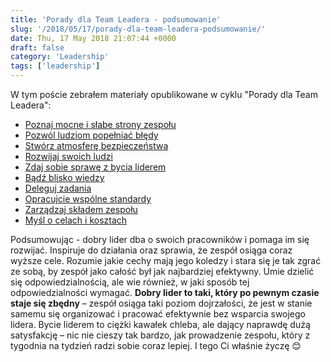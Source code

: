 ```yaml
---
title: 'Porady dla Team Leadera - podsumowanie'
slug: '/2018/05/17/porady-dla-team-leadera-podsumowanie/'
date: Thu, 17 May 2018 21:07:44 +0000
draft: false
category: 'Leadership'
tags: ['leadership']
---
```


W tym poście zebrałem materiały opublikowane w cyklu "Porady dla Team Leadera":

*   [Poznaj mocne i słabe strony zespołu](https://radblog.pl/2018/05/16/porady-dla-team-leadera-1-cechy-zespolu-bledy#cechy-zespolu)
*   [Pozwól ludziom popełniać błędy](https://radblog.pl/2018/05/16/porady-dla-team-leadera-1-cechy-zespolu-bledy#bledy)
*   [Stwórz atmosferę bezpieczeństwa](https://radblog.pl/2018/05/21/porady-dla-team-leadera-2-bezpieczenstwo-rozwoj#bezpieczenstwo)
*   [Rozwijaj swoich ludzi](https://radblog.pl/2018/05/21/porady-dla-team-leadera-2-bezpieczenstwo-rozwoj#rozwoj)
*   [Zdaj sobie sprawę z bycia liderem](https://radblog.pl/2018/05/27/porady-dla-team-leadera-3-bycie-liderem-i-bliskosc-wiedzy#bycie-liderem)
*   [Bądź blisko wiedzy](https://radblog.pl/2018/05/27/porady-dla-team-leadera-3-bycie-liderem-i-bliskosc-wiedzy#bliskosc-wiedzy)
*   [Deleguj zadania](https://radblog.pl/2018/06/11/porady-dla-team-leadera-4-delegacja-i-standardy/#delegacja)
*   [Opracujcie wspólne standardy](https://radblog.pl/2018/06/11/porady-dla-team-leadera-4-delegacja-i-standardy/#standardy)
*   [Zarządzaj składem zespołu](https://radblog.pl/2018/06/26/porady-dla-team-leadera-5-sklad-zespolu-cele-i-koszty#sklad-zespolu)
*   [Myśl o celach i kosztach](https://radblog.pl/2018/06/26/porady-dla-team-leadera-5-sklad-zespolu-cele-i-koszty/#cele-koszty)

Podsumowując - dobry lider dba o swoich pracowników i pomaga im się rozwijać. Inspiruje do działania oraz sprawia, że zespół osiąga coraz wyższe cele. Rozumie jakie cechy mają jego koledzy i stara się je tak zgrać ze sobą, by zespół jako całość był jak najbardziej efektywny. Umie dzielić się odpowiedzialnością, ale wie również, w jaki sposób tej odpowiedzialności wymagać. **Dobry lider to taki, który po pewnym czasie staje się zbędny** – zespół osiąga taki poziom dojrzałości, że jest w stanie samemu się organizować i pracować efektywnie bez wsparcia swojego lidera. Bycie liderem to ciężki kawałek chleba, ale dający naprawdę dużą satysfakcję – nic nie cieszy tak bardzo, jak prowadzenie zespołu, który z tygodnia na tydzień radzi sobie coraz lepiej. I tego Ci właśnie życzę 😊